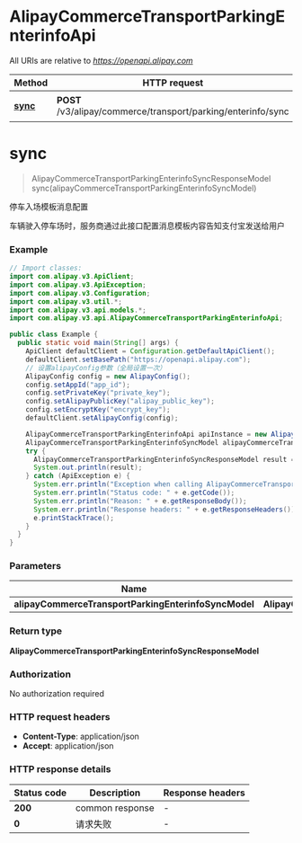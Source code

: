 # AlipayCommerceTransportParkingEnterinfoApi

All URIs are relative to *https://openapi.alipay.com*

| Method | HTTP request | Description |
|------------- | ------------- | -------------|
| [**sync**](AlipayCommerceTransportParkingEnterinfoApi.md#sync) | **POST** /v3/alipay/commerce/transport/parking/enterinfo/sync | 停车入场模板消息配置 |


<a name="sync"></a>
# **sync**
> AlipayCommerceTransportParkingEnterinfoSyncResponseModel sync(alipayCommerceTransportParkingEnterinfoSyncModel)

停车入场模板消息配置

车辆驶入停车场时，服务商通过此接口配置消息模板内容告知支付宝发送给用户

### Example
```java
// Import classes:
import com.alipay.v3.ApiClient;
import com.alipay.v3.ApiException;
import com.alipay.v3.Configuration;
import com.alipay.v3.util.*;
import com.alipay.v3.api.models.*;
import com.alipay.v3.api.AlipayCommerceTransportParkingEnterinfoApi;

public class Example {
  public static void main(String[] args) {
    ApiClient defaultClient = Configuration.getDefaultApiClient();
    defaultClient.setBasePath("https://openapi.alipay.com");
    // 设置alipayConfig参数（全局设置一次）
    AlipayConfig config = new AlipayConfig();
    config.setAppId("app_id");
    config.setPrivateKey("private_key");
    config.setAlipayPublicKey("alipay_public_key");
    config.setEncryptKey("encrypt_key");
    defaultClient.setAlipayConfig(config);

    AlipayCommerceTransportParkingEnterinfoApi apiInstance = new AlipayCommerceTransportParkingEnterinfoApi(defaultClient);
    AlipayCommerceTransportParkingEnterinfoSyncModel alipayCommerceTransportParkingEnterinfoSyncModel = new AlipayCommerceTransportParkingEnterinfoSyncModel(); // AlipayCommerceTransportParkingEnterinfoSyncModel | 
    try {
      AlipayCommerceTransportParkingEnterinfoSyncResponseModel result = apiInstance.sync(alipayCommerceTransportParkingEnterinfoSyncModel);
      System.out.println(result);
    } catch (ApiException e) {
      System.err.println("Exception when calling AlipayCommerceTransportParkingEnterinfoApi#sync");
      System.err.println("Status code: " + e.getCode());
      System.err.println("Reason: " + e.getResponseBody());
      System.err.println("Response headers: " + e.getResponseHeaders());
      e.printStackTrace();
    }
  }
}
```

### Parameters

| Name | Type | Description  | Notes |
|------------- | ------------- | ------------- | -------------|
| **alipayCommerceTransportParkingEnterinfoSyncModel** | **AlipayCommerceTransportParkingEnterinfoSyncModel**|  | [optional] |

### Return type

**AlipayCommerceTransportParkingEnterinfoSyncResponseModel**

### Authorization

No authorization required

### HTTP request headers

 - **Content-Type**: application/json
 - **Accept**: application/json

### HTTP response details
| Status code | Description | Response headers |
|-------------|-------------|------------------|
| **200** | common response |  -  |
| **0** | 请求失败 |  -  |


